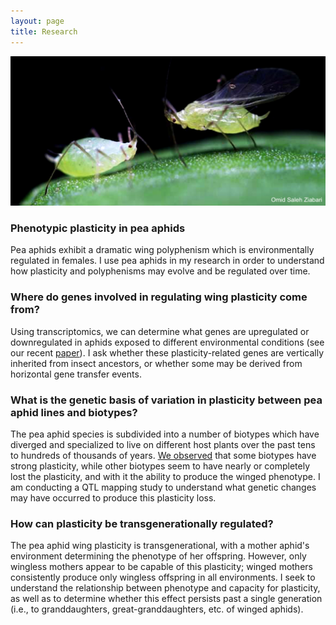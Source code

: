 ```yaml
---
layout: page
title: Research
---
```


![A photo of two aphids standing on a leaf, side view. The one on the left has a rounded body and no wings. The one on the right has a slimmer body, noticeable wing muscle on its thorax, and wings that stand up from its back.](/images/pea_aphids_1600_cropped.jpg)

### Phenotypic plasticity in pea aphids

Pea aphids exhibit a dramatic wing polyphenism which is environmentally regulated in females. I use pea aphids in my research in order to understand how plasticity and polyphenisms may evolve and be regulated over time.

### Where do genes involved in regulating wing plasticity come from?

Using transcriptomics, we can determine what genes are upregulated or downregulated in aphids exposed to different environmental conditions (see our recent [paper](https://onlinelibrary.wiley.com/doi/10.1111/evo.14174)). I ask whether these plasticity-related genes are vertically inherited from insect ancestors, or whether some may be derived from horizontal gene transfer events.

### What is the genetic basis of variation in plasticity between pea aphid lines and biotypes?

The pea aphid species is subdivided into a number of biotypes which have diverged and specialized to live on different host plants over the past tens to hundreds of thousands of years. [We observed](https://onlinelibrary.wiley.com/doi/10.1111/evo.14174) that some biotypes have strong plasticity, while other biotypes seem to have nearly or completely lost the plasticity, and with it the ability to produce the winged phenotype. I am conducting a QTL mapping study to understand what genetic changes may have occurred to produce this plasticity loss.

### How can plasticity be transgenerationally regulated?

The pea aphid wing plasticity is transgenerational, with a mother aphid's environment determining the phenotype of her offspring. However, only wingless mothers appear to be capable of this plasticity; winged mothers consistently produce only wingless offspring in all environments. I seek to understand the relationship between phenotype and capacity for plasticity, as well as to determine whether this effect persists past a single generation (i.e., to granddaughters, great-granddaughters, etc. of winged aphids).
